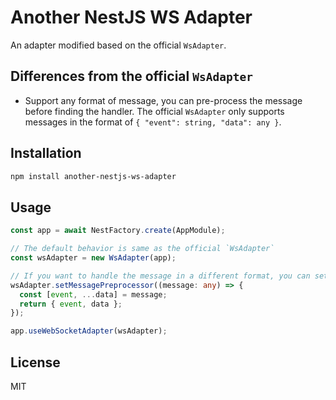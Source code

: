 # Another NestJS WS Adapter

An adapter modified based on the official `WsAdapter`.

## Differences from the official `WsAdapter`

- Support any format of message, you can pre-process the message before finding the handler. The official `WsAdapter` only supports messages in the format of `{ "event": string, "data": any }`.

## Installation

```bash
npm install another-nestjs-ws-adapter
```

## Usage

```typescript
const app = await NestFactory.create(AppModule);

// The default behavior is same as the official `WsAdapter`
const wsAdapter = new WsAdapter(app);

// If you want to handle the message in a different format, you can set the message pre-processor like this.
wsAdapter.setMessagePreprocessor((message: any) => {
  const [event, ...data] = message;
  return { event, data };
});

app.useWebSocketAdapter(wsAdapter);
```

## License

MIT
